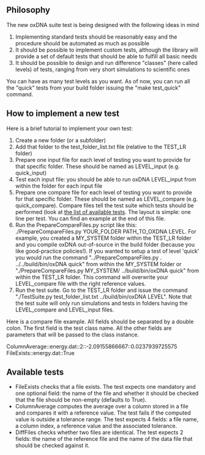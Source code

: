 ## Philosophy

The new oxDNA suite test is being designed with the following ideas in mind

1. Implementing standard tests should be reasonably easy and the procedure
should be automated as much as possible
2. It should be possible to implement custom tests, although the library will
provide a set of default tests that should be able to fulfill all basic needs
3. It should be possible to design and run difference "classes" (here called
levels) of tests, ranging from very short simulations to scientific ones

You can have as many test levels as you want. As of now, you can run all the
"quick" tests from your build folder issuing the "make test_quick" command.

## How to implement a new test

Here is a brief tutorial to implement your own test:

1. Create a new folder (or a subfolder)
2. Add that folder to the test_folder_list.txt file (relative to the TEST_LR folder)
3. Prepare one input file for each level of testing you want to provide for that specific folder. These should be named as LEVEL_input (e.g. quick_input)
4. Test each input file: you should be able to run oxDNA LEVEL_input from within the folder for each input file
5. Prepare one compare file for each level of testing you want to provide for that specific folder. These should be named as LEVEL_compare (e.g. quick_compare). Compare files tell the test suite which tests should be performed (look at [the list of available tests](#available-tests). The layout is simple: one line per test. You can find an example at the end of this file.
6. Run the PrepareCompareFiles.py script like this:  ./PrepareCompareFiles.py YOUR_FOLDER PATH_TO_OXDNA LEVEL. For example, you created a MY_SYSTEM folder within the TEST_LR folder and you compile oxDNA out-of-source in the build folder (because you like good-practice policies!). If you wanted to setup a test of level 'quick' you would run the command "../PrepareCompareFiles.py . ../../build/bin/oxDNA quick" from within the MY_SYSTEM folder or "./PrepareCompareFiles.py MY_SYSTEM/ ../build/bin/oxDNA quick" from within the TEST_LR folder. This command will overwrite your LEVEL_compare file with the right reference values.
7. Run the test suite. Go to the TEST_LR folder and issue the command "./TestSuite.py test_folder_list.txt ../build/bin/oxDNA LEVEL". Note that the test suite will only run simulations and tests in folders having the LEVEL_compare and LEVEL_input files.

Here is a compare file example. All fields should be separated by a double colon. The
first field is the test class name. All the other fields are parameters that
will be passed to the class instance.

ColumnAverage::energy.dat::2::-2.09155866667::0.0237939725575
FileExists::energy.dat::True

## Available tests

* FileExists checks that a file exists. The test expects one mandatory and one optional field: the name of the file and whether it should be checked that the file should be non-empty (defaults to True).
* ColumnAverage computes the average over a column stored in a file and compares it with a reference value. The test fails if the computed value is outside a tolerance range. The test expects 4 fields: a file name, a column index, a reference value and the associated tolerance.
* DiffFiles checks whether two files are identical. The test expects 2 fields: the name of the reference file and the name of the data file that should be checked against it.